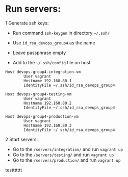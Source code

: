 # Run servers:
1 Generate ssh keys:

- Run command ```ssh-keygen``` in directory ```~/.ssh/```

- Use   ```id_rsa_devops_group4``` as the name

- Leave passphrase empty
  
- Add to the `~/.ssh/config` file on host

```
Host devops-group4-integration-vm
        User vagrant
        Hostname 192.168.80.1  
        IdentityFile ~/.ssh/id_rsa_devops_group4

Host devops-group4-testing-vm
        User vagrant
        Hostname 192.168.80.2
        IdentityFile ~/.ssh/id_rsa_devops_group4

Host devops-group4-production-vm
        User vagrant
        Hostname 192.168.80.3
        IdentityFile ~/.ssh/id_rsa_devops_group4

```

2 Start servers:
- Go to the `/servers/integration/` and run `vagrant up`
- Go to the `/servers/testing/` and run `vagrant up`
- Go to the `/servers/production/` and run `vagrant up`

testtttttt
